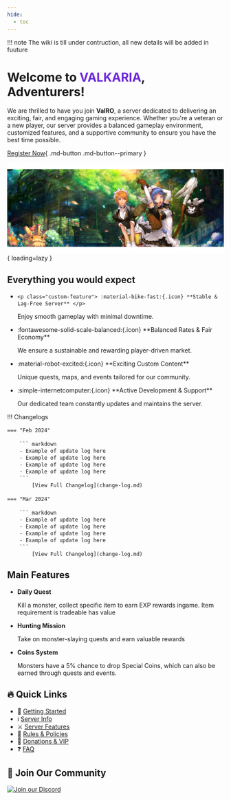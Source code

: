 ```yaml
---
hide:
  - toc
---
```


!!! note 
    The wiki is till under contruction, all new details will be added in fuuture
<br>

# Welcome to <span style="color:#6D28D9;">**VALKARIA**</span>, Adventurers!

We are thrilled to have you join **ValRO**, a  server dedicated to delivering an exciting, fair, and engaging gaming experience. Whether you're a veteran or a new player, our server provides a balanced gameplay environment, customized features, and a supportive community to ensure you have the best time possible.

[Register Now](#){ .md-button .md-button--primary }

![Banner](assets/banner.png){ loading=lazy }

## Everything you would expect
<div class="grid cards" markdown>

-     <p class="custom-feature"> :material-bike-fast:{.icon} **Stable & Lag-Free Server** </p>
    
    Enjoy smooth gameplay with minimal downtime.  
    
-   <p class="custom-feature"> :fontawesome-solid-scale-balanced:{.icon} **Balanced Rates & Fair Economy**</p>

    We ensure a sustainable and rewarding player-driven market.  

-   <p class="custom-feature"> :material-robot-excited:{.icon} **Exciting Custom Content**</p>

    Unique quests, maps, and events tailored for our community.  

-   <p class="custom-feature"> :simple-internetcomputer:{.icon} **Active Development & Support**</p>

    Our dedicated team constantly updates and maintains the server.  

</div>

!!! Changelogs

    === "Feb 2024"

        ``` markdown 
        - Example of update log here
        - Example of update log here
        - Example of update log here
        - Example of update log here
        ```
            [View Full Changelog](change-log.md)

    === "Mar 2024"

        ``` markdown 
        - Example of update log here
        - Example of update log here
        - Example of update log here
        - Example of update log here
        ```
            [View Full Changelog](change-log.md)

## Main Features

<div class="grid cards" markdown>

-   **Daily Quest**
   
    
    Kill a monster, collect specific item to earn EXP rewards ingame. Item requirement is tradeable has value

-   **Hunting Mission**
   
    
    Take on monster-slaying quests and earn valuable rewards

-   **Coins System**
   
    
    Monsters have a 5% chance to drop Special Coins, which can also be earned through quests and events.

</div>

## 🔥 **Quick Links**
- 📖 [Getting Started](getting-started.md)
- ℹ️ [Server Info](server-info.md)
- ⚔️ [Server Features](server-features.md)
- 📜 [Rules & Policies](rules.md)
- 🎁 [Donations & VIP](donations.md)
- ❓ [FAQ](faq.md)

## 📢 **Join Our Community**
[![Join our Discord](https://img.shields.io/discord/123456789?label=Join%20Discord&logo=discord&color=5865F2)](https://discord.gg/yourserver)
